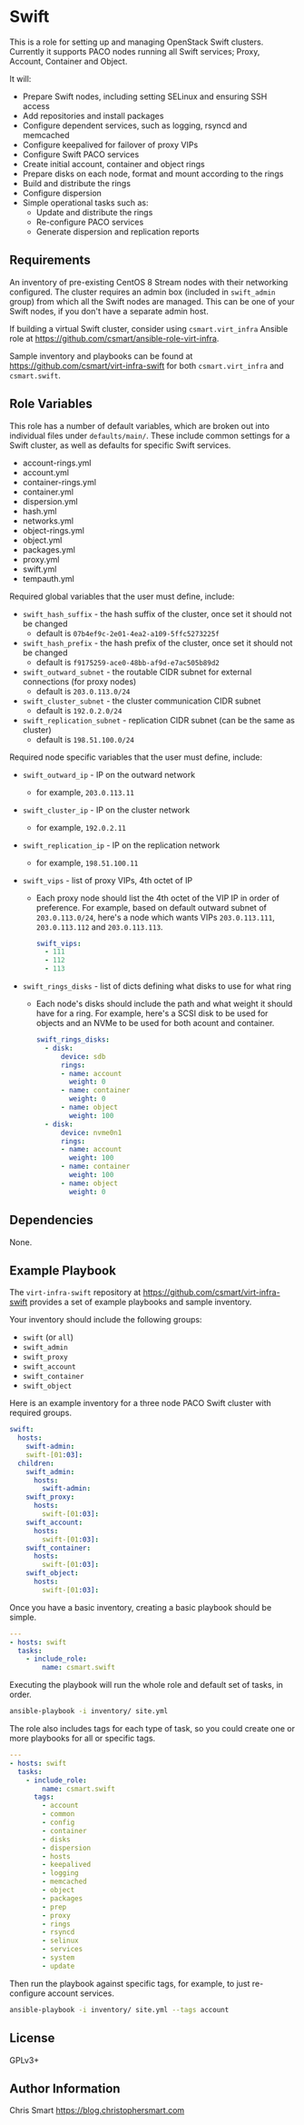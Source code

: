 Swift
=====

This is a role for setting up and managing OpenStack Swift clusters.
Currently it supports PACO nodes running all Swift services; Proxy, Account, Container and Object.

It will:

 - Prepare Swift nodes, including setting SELinux and ensuring SSH access
 - Add repositories and install packages
 - Configure dependent services, such as logging, rsyncd and memcached
 - Configure keepalived for failover of proxy VIPs
 - Configure Swift PACO services
 - Create initial account, container and object rings
 - Prepare disks on each node, format and mount according to the rings
 - Build and distribute the rings
 - Configure dispersion
 - Simple operational tasks such as:
   - Update and distribute the rings
   - Re-configure PACO services
   - Generate dispersion and replication reports


Requirements
------------

An inventory of pre-existing CentOS 8 Stream nodes with their networking configured.
The cluster requires an admin box (included in `swift_admin` group) from which all the Swift nodes are managed.
This can be one of your Swift nodes, if you don't have a separate admin host.

If building a virtual Swift cluster, consider using `csmart.virt_infra` Ansible role at https://github.com/csmart/ansible-role-virt-infra.

Sample inventory and playbooks can be found at https://github.com/csmart/virt-infra-swift for both `csmart.virt_infra` and `csmart.swift`.


Role Variables
--------------

This role has a number of default variables, which are broken out into individual files under `defaults/main/`.
These include common settings for a Swift cluster, as well as defaults for specific Swift services.

 - account-rings.yml
 - account.yml
 - container-rings.yml
 - container.yml
 - dispersion.yml
 - hash.yml
 - networks.yml
 - object-rings.yml
 - object.yml
 - packages.yml
 - proxy.yml
 - swift.yml
 - tempauth.yml

Required global variables that the user must define, include:

 - `swift_hash_suffix` - the hash suffix of the cluster, once set it should not be changed
    - default is `07b4ef9c-2e01-4ea2-a109-5ffc5273225f`
 - `swift_hash_prefix` - the hash prefix of the cluster, once set it should not be changed
    - default is `f9175259-ace0-48bb-af9d-e7ac505b89d2`
 - `swift_outward_subnet` - the routable CIDR subnet for external connections (for proxy nodes)
   - default is `203.0.113.0/24`
 - `swift_cluster_subnet` - the cluster communication CIDR subnet
   - default is `192.0.2.0/24`
 - `swift_replication_subnet` - replication CIDR subnet (can be the same as cluster)
   - default is `198.51.100.0/24`

Required node specific variables that the user must define, include:

 - `swift_outward_ip` - IP on the outward network
   - for example, `203.0.113.11`
 - `swift_cluster_ip` - IP on the cluster network
   - for example, `192.0.2.11`
 - `swift_replication_ip` - IP on the replication network
   - for example, `198.51.100.11`
 - `swift_vips` - list of proxy VIPs, 4th octet of IP

    - Each proxy node should list the 4th octet of the VIP IP in order of preference. For example, based on default outward subnet of `203.0.113.0/24`, here's a node which wants VIPs `203.0.113.111`, `203.0.113.112` and `203.0.113.113`.

        ```yaml
        swift_vips:
          - 111
          - 112
          - 113
        ```

 - `swift_rings_disks` - list of dicts defining what disks to use for what ring
    - Each node's disks should include the path and what weight it should have for a ring. For example, here's a SCSI disk to be used for objects and an NVMe to be used for both acount and container.

        ```yaml
        swift_rings_disks:
          - disk:
              device: sdb
              rings:
              - name: account
                weight: 0
              - name: container
                weight: 0
              - name: object
                weight: 100
          - disk:
              device: nvme0n1
              rings:
              - name: account
                weight: 100
              - name: container
                weight: 100
              - name: object
                weight: 0
        ```


Dependencies
------------

None.

Example Playbook
----------------

The `virt-infra-swift` repository at https://github.com/csmart/virt-infra-swift provides a set of example playbooks and sample inventory.

Your inventory should include the following groups:

 - `swift` (or `all`)
 - `swift_admin`
 - `swift_proxy`
 - `swift_account`
 - `swift_container`
 - `swift_object`

Here is an example inventory for a three node PACO Swift cluster with required groups.

```yaml
swift:
  hosts:
    swift-admin:
    swift-[01:03]:
  children:
    swift_admin:
      hosts:
        swift-admin:
    swift_proxy:
      hosts:
        swift-[01:03]:
    swift_account:
      hosts:
        swift-[01:03]:
    swift_container:
      hosts:
        swift-[01:03]:
    swift_object:
      hosts:
        swift-[01:03]:
```

Once you have a basic inventory, creating a basic playbook should be simple.

```yaml
---
- hosts: swift
  tasks:
    - include_role:
        name: csmart.swift
```

Executing the playbook will run the whole role and default set of tasks, in order.

```bash
ansible-playbook -i inventory/ site.yml
```

The role also includes tags for each type of task, so you could create one or more playbooks for all or specific tags.

```yaml
---
- hosts: swift
  tasks:
    - include_role:
        name: csmart.swift
      tags:
        - account
        - common
        - config
        - container
        - disks
        - dispersion
        - hosts
        - keepalived
        - logging
        - memcached
        - object
        - packages
        - prep
        - proxy
        - rings
        - rsyncd
        - selinux
        - services
        - system
        - update
```

Then run the playbook against specific tags, for example, to just re-configure account services.

```bash
ansible-playbook -i inventory/ site.yml --tags account
```


License
-------

GPLv3+

Author Information
------------------

Chris Smart https://blog.christophersmart.com
